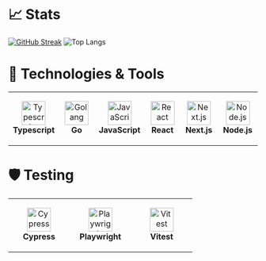 # 📈 Stats 

[![GitHub Streak](http://github-readme-streak-stats.herokuapp.com?user=adrianhm13&theme=tokyonight&date_format=M%20j%5B%2C%20Y%5D)](https://git.io/streak-stats)
![Top Langs](https://github-readme-stats.vercel.app/api/top-langs/?username=adrianhm13&theme=tokyonight&layout=compact&exclude_repo=memories_tut,share-places-tut,pcbuilder,express-locallibrary,mini-message-board,node_basic_site,reddit-clone,shopping-cart,cv-project,cooking-learning,multipage-site-learning,memory-card,task-app,battleship,weather-app,form-exercise,library,restaurant-page,todo)

# 🔧 Technologies & Tools

<table>
  <tr>
    <td align="center" height="108px" width="108px">
      <img
        src="https://cdn.jsdelivr.net/gh/devicons/devicon/icons/typescript/typescript-original.svg"
        width="48"
        height="48"
        alt="Typescript"
      />
      <br /><strong>Typescript</strong>
    </td>
    <td align="center" height="108px" width="108px">
     <img src="https://cdn.jsdelivr.net/gh/devicons/devicon@latest/icons/go/go-original-wordmark.svg"   
        width="48"
        height="48"
        alt="Golang"/>  
      <br /><strong>Go</strong>
    </td>
    <td align="center" height="108px" width="108px">
      <img
        src="https://cdn.jsdelivr.net/gh/devicons/devicon/icons/javascript/javascript-plain.svg"
        width="48"
        height="48"
        alt="JavaScript"
      />
      <br /><strong>JavaScript</strong>
    </td>
    <td align="center" height="108px" width="108px">
      <img
        src="https://cdn.jsdelivr.net/gh/devicons/devicon/icons/react/react-original.svg"
        width="48"
        height="48"
        alt="React"
      />
      <br /><strong>React</strong>
    </td>
    <td align="center" height="108px" width="108px">
      <img
        src="https://cdn.jsdelivr.net/gh/devicons/devicon@latest/icons/nextjs/nextjs-original.svg"
        width="48"
        height="48"
        alt="Next.js"
      />
      <br /><strong>Next.js</strong>
    </td>
    <td align="center" height="108px" width="108px">
      <img
        src="https://cdn.jsdelivr.net/gh/devicons/devicon@latest/icons/nodejs/nodejs-original-wordmark.svg"
        width="48"
        height="48"
        alt="Node.js"
      />
      <br /><strong>Node.js</strong>
    </td>
  </tr>
</table>

# 🛡 Testing

<table>
  <tr>
    <td align="center" height="108px" width="108px">
      <img
        src="https://cdn.jsdelivr.net/gh/devicons/devicon@latest/icons/cypressio/cypressio-original-wordmark.svg"
        width="48"
        height="48"
        alt="Cypress"
      />
      <br /><strong>Cypress</strong>
    </td>
    <td align="center" height="108px" width="108px">
      <img
        src="https://cdn.jsdelivr.net/gh/devicons/devicon@latest/icons/playwright/playwright-original.svg"
        width="48"
        height="48"
        alt="Playwright"
      />
      <br /><strong>Playwright</strong>
    </td>
    <td align="center" height="108px" width="108px">
      <img
        src="https://cdn.jsdelivr.net/gh/devicons/devicon@latest/icons/vitest/vitest-original.svg"
        width="48"
        height="48"
        alt="Vitest"
      />
      <br /><strong>Vitest</strong>
    </td>
  </tr>
</table>

